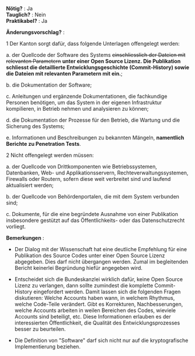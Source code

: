 **Nötig?** : Ja </br>
**Tauglich?** : Nein </br>
**Praktikabel?** : Ja </br>

**Änderungsvorschlag?** :

1 Der Kanton sorgt dafür, dass folgende Unterlagen offengelegt werden:

a. der Quellcode der Software des Systems ~~einschliesslich der Dateien mit relevanten Parametern~~ **unter einer Open Source Lizenz. Die Publikation schliesst die detaillierte Entwicklungsgeschichte (Commit-History) sowie die Dateien mit relevanten Parametern mit ein.**;

b. die Dokumentation der Software;

c. Anleitungen und ergänzende Dokumentationen, die fachkundige Personen benötigen, um das System in der eigenen Infrastruktur kompilieren, in Betrieb nehmen und analysieren zu können;

d. die Dokumentation der Prozesse für den Betrieb, die Wartung und die Sicherung des Systems;

e. Informationen und Beschreibungen zu bekannten Mängeln, **namentlich Berichte zu Penetration Tests**.


2 Nicht offengelegt werden müssen:

a. der Quellcode von Drittkomponenten wie Betriebssystemen, Datenbanken, Web- und Applikationsservern, Rechteverwaltungssystemen, Firewalls oder Routern, sofern diese weit verbreitet sind und laufend aktualisiert werden;

b. der Quellcode von Behördenportalen, die mit dem System verbunden sind;

c. Dokumente, für die eine begründete Ausnahme von einer Publikation insbesondere gestützt auf das Öffentlichkeits- oder das Datenschutzrecht vorliegt.

**Bemerkungen** :

* Der Dialog mit der Wissenschaft hat eine deutliche Empfehlung für eine Publikation des Source Codes unter einer Open Source Lizenz abgegeben. Dies darf nicht übergangen werden. Zumal im begleitenden Bericht keinerlei Begründung hiefür angegeben wird.

* Entscheidet sich die Bundeskanzlei wirklich dafür, keine Open Source Lizenz zu verlangen, dann sollte zumindest die komplette Commit-History eingefordert werden. Damit lassen sich die folgenden Fragen diskutieren: Welche Accounts haben wann, in welchem Rhythmus, welche Code-Teile verändert. Gibt es Korrekturen, Nachbesserungen, welche Accounts arbeiten in weilen Bereichen des Codes, wieviele Accounts sind beteiligt, etc. Diese Informationen erlauben es der interessierten Öffentlichkeit, die Qualität des Entwicklungsprozesses besser zu beurteilen.

* Die Definition von "Software" darf sich nicht nur auf die kryptografische Implementierung beziehen. 

